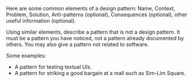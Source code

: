 <panel header=":lock: Give a pattern from another domain">
<question has-input="true">

Here are some common elements of a design pattern: Name, Context, Problem, Solution, Anti-patterns (optional), Consequences (optional), other useful information (optional).


Using similar elements, describe a pattern that is not a design pattern. It must be a pattern you have noticed, not a pattern already documented by others. You may also give a pattern not related to software.

Some examples:

* A pattern for testing textual UIs.
* A pattern for striking a good bargain at a mall such as Sim-Lim Square.

</question>
</panel>
